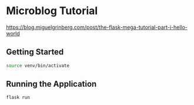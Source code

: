 # Microblog Tutorial
https://blog.miguelgrinberg.com/post/the-flask-mega-tutorial-part-i-hello-world

## Getting Started

```sh
source venv/bin/activate
```

## Running the Application

```sh
flask run
```
